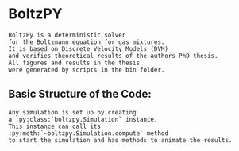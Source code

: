 
BoltzPY
=======

	BoltzPy is a deterministic solver 
	for the Boltzmann equation for gas mixtures.
	It is based on Discrete Velocity Models (DVM) 
	and verifies theoretical results of the authors PhD thesis.
	All figures and results in the thesis 
	were generated by scripts in the bin folder.



Basic Structure of the Code:
----------------------------
    
    Any simulation is set up by creating
    a :py:class:`boltzpy.Simulation` instance.
    This instance can call its
    :py:meth:`~boltzpy.Simulation.compute` method
    to start the simulation and has methods to animate the results.
